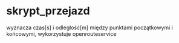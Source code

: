 # skrypt_przejazd
wyznacza czas[s] i odległość[m] między punktami początkowymi i końcowymi, wykorzystuje openrouteservice
